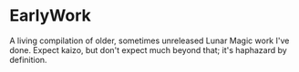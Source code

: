 # EarlyWork
A living compilation of older, sometimes unreleased Lunar Magic work I've done. Expect kaizo, but don't expect much beyond that; it's haphazard by definition.
